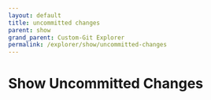```yaml
---
layout: default
title: uncommitted changes
parent: show
grand_parent: Custom-Git Explorer
permalink: /explorer/show/uncommitted-changes
---
```


# Show Uncommitted Changes